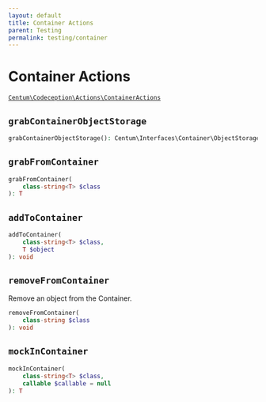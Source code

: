```yaml
---
layout: default
title: Container Actions
parent: Testing
permalink: testing/container
---
```




# Container Actions

[`Centum\Codeception\Actions\ContainerActions`](https://github.com/SidRoberts/centum/blob/main/src/Codeception/Actions/ContainerActions.php)



## `grabContainerObjectStorage`

```php
grabContainerObjectStorage(): Centum\Interfaces\Container\ObjectStorageInterface
```



## `grabFromContainer`

```php
grabFromContainer(
    class-string<T> $class
): T
```



## `addToContainer`

```php
addToContainer(
    class-string<T> $class,
    T $object
): void
```



## `removeFromContainer`

Remove an object from the Container.

```php
removeFromContainer(
    class-string $class
): void
```



## `mockInContainer`

```php
mockInContainer(
    class-string<T> $class,
    callable $callable = null
): T
```

